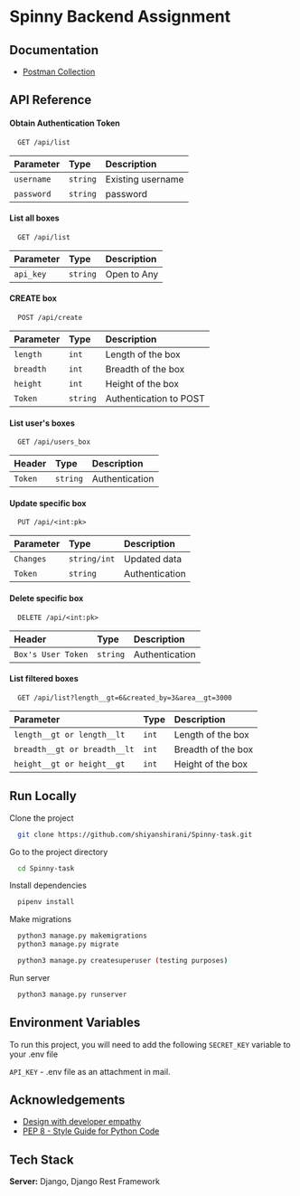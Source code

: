 
# Spinny Backend Assignment


## Documentation

- [Postman Collection](https://documenter.getpostman.com/view/11525932/UVkiRJ5z)
## API Reference

#### Obtain Authentication Token
```http
  GET /api/list
```

| Parameter | Type     | Description                |
| :-------- | :------- | :------------------------- |
| `username` | `string` | Existing username|
| `password` | `string` | password|

#### List all boxes

```http
  GET /api/list
```

| Parameter | Type     | Description                |
| :-------- | :------- | :------------------------- |
| `api_key` | `string` | Open to Any |

#### CREATE box

```http
  POST /api/create
```

| Parameter | Type     | Description                       |
| :-------- | :------- | :------------------------------- |
| `length`      | `int` |Length of the box |
| `breadth`      | `int` | Breadth of the box |
| `height`      | `int` |  Height of the box |
| `Token`      | `string` |  Authentication to POST |


#### List user's boxes

```http
  GET /api/users_box
```

| Header | Type     | Description                       |
| :-------- | :------- | :-------------------------------- |
| `Token`      | `string` |Authentication |


#### Update specific box

```http
  PUT /api/<int:pk>
```

| Parameter | Type     | Description                       |
| :-------- | :------- | :-------------------------------- |
| `Changes`      | `string/int` |Updated data|
| `Token`      | `string` |Authentication|


#### Delete specific box

```http
  DELETE /api/<int:pk>
```

| Header | Type     | Description                       |
| :-------- | :------- | :-------------------------------- |
| `Box's User Token`      | `string` |Authentication|


#### List filtered boxes 
```http
  GET /api/list?length__gt=6&created_by=3&area__gt=3000
```

| Parameter | Type     | Description                       |
| :-------- | :------- | :-------------------------------- |
| `length__gt or length__lt`      | `int` |Length of the box |
| `breadth__gt or breadth__lt`      | `int` |Breadth of the box |
| `height__gt or height__gt`      | `int` |Height of the box |
## Run Locally

Clone the project

```bash
  git clone https://github.com/shiyanshirani/Spinny-task.git
```

Go to the project directory

```bash
  cd Spinny-task
```

Install dependencies

```bash
  pipenv install
```

Make migrations

```bash
  python3 manage.py makemigrations
  python3 manage.py migrate
```

```bash
  python3 manage.py createsuperuser (testing purposes)
```

Run server
```bash
  python3 manage.py runserver
```
## Environment Variables

To run this project, you will need to add the following `SECRET_KEY` variable to your .env file

`API_KEY` - .env file as an attachment in mail.



## Acknowledgements
 - [Design with developer empathy](https://apiguide.readthedocs.io/en/latest/principles/empathy.html#:~:text=Design%20with%20developer%20empathy&text=Perhaps%20the%20most%20important%20criteria,will%20remain%20undiscovered%20or%20unrealised)
 - [PEP 8 - Style Guide for Python Code](https://www.python.org/dev/peps/pep-0008/)

## Tech Stack

**Server:** Django, Django Rest Framework
